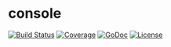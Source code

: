 # console

[![Build Status](https://travis-ci.org/zhgo/console.svg)](https://travis-ci.org/zhgo/console)
[![Coverage](http://gocover.io/_badge/github.com/zhgo/console)](http://gocover.io/github.com/zhgo/console)
[![GoDoc](https://godoc.org/github.com/zhgo/console?status.png)](http://godoc.org/github.com/zhgo/console)
[![License](https://img.shields.io/badge/license-BSD-blue.svg?style=flat)](https://github.com/zhgo/console/blob/master/LICENSE)
